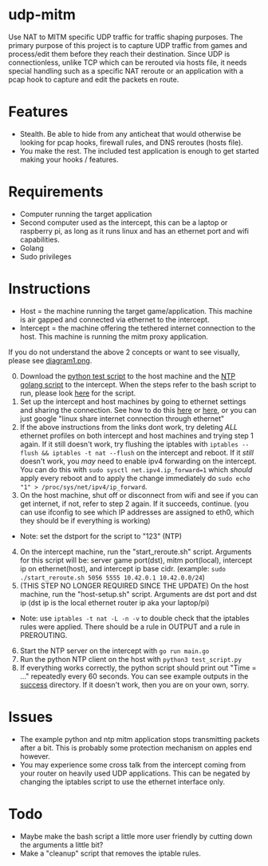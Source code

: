 # udp-mitm
Use NAT to MITM specific UDP traffic for traffic shaping purposes. The primary purpose of this project is to capture UDP traffic from games and process/edit them before they reach their destination. Since UDP is connectionless, unlike TCP which can be rerouted via hosts file, it needs special handling such as a specific NAT reroute or an application with a pcap hook to capture and edit the packets en route.

# Features
- Stealth. Be able to hide from any anticheat that would otherwise be looking for pcap hooks, firewall rules, and DNS reroutes (hosts file).
- You make the rest. The included test application is enough to get started making your hooks / features.

# Requirements
- Computer running the target application
- Second computer used as the intercept, this can be a laptop or raspberry pi, as long as it runs linux and has an ethernet port and wifi capabilities.
- Golang
- Sudo privileges

# Instructions
- Host = the machine running the target game/application. This machine is air gapped and connected via ethernet to the intercept.
- Intercept = the machine offering the tethered internet connection to the host. This machine is running the mitm proxy application.

If you do not understand the above 2 concepts or want to see visually, please see [diagram1.png](https://github.com/Zeroeh/udp-mitm/blob/master/diagram1.png).

0. Download the [python test script](https://github.com/Zeroeh/udp-mitm/blob/master/test/test_script.py) to the host machine and the [NTP golang script](https://github.com/Zeroeh/udp-mitm/blob/master/test/main.go) to the intercept. When the steps refer to the bash script to run, please look [here](https://github.com/Zeroeh/udp-mitm/blob/master/test/start_reroute.sh) for the script.
1. Set up the intercept and host machines by going to ethernet settings and sharing the connection. See how to do this [here](https://askubuntu.com/questions/359856/share-wireless-internet-connection-through-ethernet) or [here](https://askubuntu.com/questions/22835/how-to-network-two-ubuntu-computers-using-ethernet-without-a-router), or you can just google "linux share internet connection through ethernet"
2. If the above instructions from the links dont work, try deleting *ALL* ethernet profiles on both intercept and host machines and trying step 1 again. If it still doesn't work, try flushing the iptables with ``iptables --flush && iptables -t nat --flush`` on the intercept and reboot. If it *still* doesn't work, you *may* need to enable ipv4 forwarding on the intercept. You can do this with ``sudo sysctl net.ipv4.ip_forward=1`` which *should* apply every reboot and to apply the change immediately do ``sudo echo "1" > /proc/sys/net/ipv4/ip_forward``.
3. On the host machine, shut off or disconnect from wifi and see if you can get internet, if not, refer to step 2 again. If it succeeds, continue. (you can use ifconfig to see which IP addresses are assigned to eth0, which they should be if everything is working)
- Note: set the dstport for the script to "123" (NTP)
4. On the intercept machine, run the "start_reroute.sh" script. Arguments for this script will be: server game port(dst), mitm port(local), intercept ip on ethernet(host), and intercept ip base cidr. (example: ``sudo ./start_reroute.sh 5056 5555 10.42.0.1 10.42.0.0/24``)
5. (THIS STEP NO LONGER REQUIRED SINCE THE UPDATE) On the host machine, run the "host-setup.sh" script. Arguments are dst port and dst ip (dst ip is the local ethernet router ip aka your laptop/pi)
- Note: use ``iptables -t nat -L -n -v`` to double check that the iptables rules were applied. There should be a rule in OUTPUT and a rule in PREROUTING.
6. Start the NTP server on the intercept with ``go run main.go``
7. Run the python NTP client on the host with ``python3 test_script.py``
8. If everything works correctly, the python script should print out "Time = ..." repeatedly every 60 seconds. You can see example outputs in the [success](https://github.com/Zeroeh/udp-mitm/tree/master/success) directory. If it doesn't work, then you are on your own, sorry.

# Issues
- The example python and ntp mitm application stops transmitting packets after a bit. This is probably some protection mechanism on apples end however.
- You may experience some cross talk from the intercept coming from your router on heavily used UDP applications. This can be negated by changing the iptables script to use the ethernet interface only.

# Todo
- Maybe make the bash script a little more user friendly by cutting down the arguments a little bit?
- Make a "cleanup" script that removes the iptable rules.
